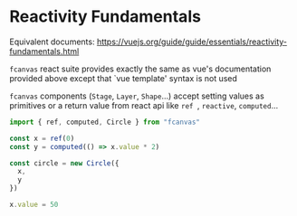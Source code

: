 # Reactivity Fundamentals

Equivalent documents: https://vuejs.org/guide/guide/essentials/reactivity-fundamentals.html

`fcanvas` react suite provides exactly the same as vue's documentation provided above except that `vue template' syntax is not used

`fcanvas` components (`Stage`, `Layer`, `Shape`...) accept setting values ​​as primitives or a return value from react api like `ref `, `reactive`, `computed`...

```ts
import { ref, computed, Circle } from "fcanvas"

const x = ref(0)
const y = computed(() => x.value * 2)

const circle = new Circle({
  x,
  y
})

x.value = 50
```
